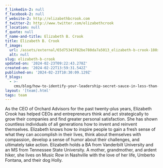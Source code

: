 ```yaml
---
f_linkedin-2: null
f_facebook-2: null
f_website-2: http://elizabethbcrook.com
f_twitter-2: http://www.twitter.com/elizabethcrook
f_location: null
f_quote: null
f_name-and-title: Elizabeth B. Crook
title: Elizabeth B. Crook
f_image:
  url: /assets/external/65d75343f82be780da7a5013_elizabeth-b-crook-180x220.jpeg
  alt: null
slug: elizabeth-b-crook
updated-on: '2024-02-23T09:22:43.278Z'
created-on: '2024-02-22T13:59:31.542Z'
published-on: '2024-02-23T10:30:09.129Z'
f_blogs:
  - >-
    cms/blog/how-to-identify-your-leadership-secret-sauce-in-less-than-20-minutes.md
layout: '[team].html'
tags: team
---
```


As the CEO of Orchard Advisors for the past twenty-plus years, Elizabeth Crook has helped CEOs and entrepreneurs think and act strategically to grow their companies and find greater personal satisfaction. She has shown countless individuals of all generations how to invent and reinvent themselves. Elizabeth knows how to inspire people to gain a fresh sense of what they can accomplish in their lives, think about themselves with compassion, develop a sense of humor about their challenges, and ultimately take action. Elizabeth holds a BA from Vanderbilt University and an MS from Tennessee State University. A mother, grandmother, and ardent hiker, she lives on Music Row in Nashville with the love of her life, Umberto Fontana, and their dog Holly.
